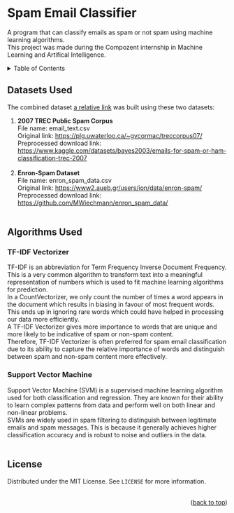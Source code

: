 # Spam Email Classifier
A program that can classify emails as spam or not spam using machine learning algorithms. </br>
This project was made during the Compozent internship in Machine Learning and Artifical Intelligence.

<!-- TABLE OF CONTENTS -->
<details>
  <summary>Table of Contents</summary>
  <ol>
    <li>
      <a href="#Datasets-Used">Datasets Used</a>
    </li>
    <li>
      <a href="#Algorithms-Used">Algorithms Used</a>
      <ul>
        <li><a href="#tf-idf-Vectorizer">TF-IDF Vectorizer</a></li>
        <li><a href="#support-vector-machine">Support Vector Machine</a></li>
      </ul>
    </li>
    <li><a href="#License">License</a></li>
  </ol>
</details>


## Datasets Used
The combined dataset [a relative link](combined_data.csv) was built using these two datasets:
  1. <b>2007 TREC Public Spam Corpus</b> </br>
  File name: email_text.csv </br>
  Original link: https://plg.uwaterloo.ca/~gvcormac/treccorpus07/ </br>
  Preprocessed download link: https://www.kaggle.com/datasets/bayes2003/emails-for-spam-or-ham-classification-trec-2007 </br> </br>
  2. <b>Enron-Spam Dataset</b> </br>
  File name: enron_spam_data.csv </br>
  Original link: https://www2.aueb.gr/users/ion/data/enron-spam/ </br>
  Preprocessed download link: https://github.com/MWiechmann/enron_spam_data/ </br> </br>


## Algorithms Used
### TF-IDF Vectorizer
TF-IDF is an abbreviation for Term Frequency Inverse Document Frequency. This is a very common algorithm to transform text into a meaningful representation of numbers which is used to fit machine learning algorithms for prediction.  </br>
In a CountVectorizer, we only count the number of times a word appears in the document which results in biasing in favour of most frequent words. This ends up in ignoring rare words which could have helped in processing our data more efficiently. </br>
A TF-IDF Vectorizer gives more importance to words that are unique and more likely to be indicative of spam or non-spam content. </br>
Therefore, TF-IDF Vectorizer is often preferred for spam email classification due to its ability to capture the relative importance of words and distinguish between spam and non-spam content more effectively.

### Support Vector Machine
Support Vector Machine (SVM) is a supervised machine learning algorithm used for both classification and regression. They are known for their ability to learn complex patterns from data and perform well on both linear and non-linear problems. </br>
SVMs are widely used in spam filtering to distinguish between legitimate emails and spam messages. This is because it generally achieves higher classification accuracy and is robust to noise and outliers in the data. </br> </br>


## License
Distributed under the MIT License. See `LICENSE` for more information. </br> </br>

<p align="right">(<a href="#Spam-Email-Classifier">back to top</a>)</p>
